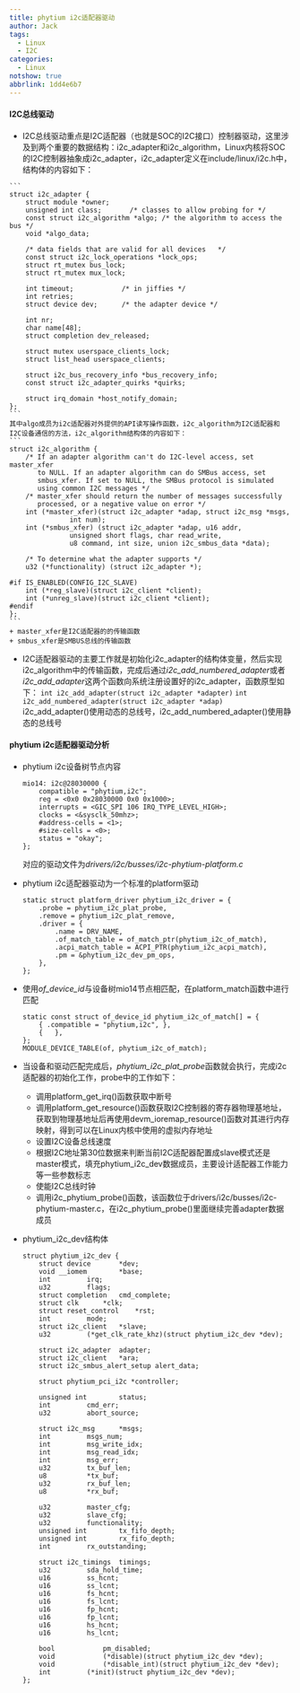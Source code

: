 ```yaml
---
title: phytium i2c适配器驱动
author: Jack
tags:
  - Linux
  - I2C
categories:
  - Linux
notshow: true
abbrlink: 1dd4e6b7
---
```



#### I2C总线驱动
+ I2C总线驱动重点是I2C适配器（也就是SOC的I2C接口）控制器驱动，这里涉及到两个重要的数据结构：i2c_adapter和i2c_algorithm，Linux内核将SOC的I2C控制器抽象成i2c_adapter，i2c_adapter定义在include/linux/i2c.h中，结构体的内容如下：
<!-- more -->
    ```
    struct i2c_adapter {
        struct module *owner;
        unsigned int class;		  /* classes to allow probing for */
        const struct i2c_algorithm *algo; /* the algorithm to access the bus */
        void *algo_data;

        /* data fields that are valid for all devices	*/
        const struct i2c_lock_operations *lock_ops;
        struct rt_mutex bus_lock;
        struct rt_mutex mux_lock;

        int timeout;			/* in jiffies */
        int retries;
        struct device dev;		/* the adapter device */

        int nr;
        char name[48];
        struct completion dev_released;

        struct mutex userspace_clients_lock;
        struct list_head userspace_clients;

        struct i2c_bus_recovery_info *bus_recovery_info;
        const struct i2c_adapter_quirks *quirks;

        struct irq_domain *host_notify_domain;
    };
    ```
    其中algo成员为i2c适配器对外提供的API读写操作函数，i2c_algorithm为I2C适配器和I2C设备通信的方法，i2c_algorithm结构体的内容如下：
    ```
    struct i2c_algorithm {
        /* If an adapter algorithm can't do I2C-level access, set master_xfer
           to NULL. If an adapter algorithm can do SMBus access, set
           smbus_xfer. If set to NULL, the SMBus protocol is simulated
           using common I2C messages */
        /* master_xfer should return the number of messages successfully
           processed, or a negative value on error */
        int (*master_xfer)(struct i2c_adapter *adap, struct i2c_msg *msgs,
                   int num);
        int (*smbus_xfer) (struct i2c_adapter *adap, u16 addr,
                   unsigned short flags, char read_write,
                   u8 command, int size, union i2c_smbus_data *data);

        /* To determine what the adapter supports */
        u32 (*functionality) (struct i2c_adapter *);

    #if IS_ENABLED(CONFIG_I2C_SLAVE)
        int (*reg_slave)(struct i2c_client *client);
        int (*unreg_slave)(struct i2c_client *client);
    #endif
    };
    ```
    + master_xfer是I2C适配器的的传输函数
    + smbus_xfer是SMBUS总线的传输函数

+ I2C适配器驱动的主要工作就是初始化i2c_adapter的结构体变量，然后实现i2c_algorithm中的传输函数，完成后通过*i2c_add_numbered_adapter*或者*i2c_add_adapter*这两个函数向系统注册设置好的i2c_adapter，函数原型如下：
`int i2c_add_adapter(struct i2c_adapter *adapter)`
`int i2c_add_numbered_adapter(struct i2c_adapter *adap)`
i2c_add_adapter()使用动态的总线号，i2c_add_numbered_adapter()使用静态的总线号

#### phytium i2c适配器驱动分析
+ phytium i2c设备树节点内容
    ```
    mio14: i2c@28030000 {
        compatible = "phytium,i2c";
        reg = <0x0 0x28030000 0x0 0x1000>;
        interrupts = <GIC_SPI 106 IRQ_TYPE_LEVEL_HIGH>;
        clocks = <&sysclk_50mhz>;
        #address-cells = <1>;
        #size-cells = <0>;
        status = "okay";
    };
    ```
    对应的驱动文件为*drivers/i2c/busses/i2c-phytium-platform.c*

+ phytium i2c适配器驱动为一个标准的platform驱动
    ```
    static struct platform_driver phytium_i2c_driver = {
        .probe = phytium_i2c_plat_probe,
        .remove = phytium_i2c_plat_remove,
        .driver = {
            .name = DRV_NAME,
            .of_match_table = of_match_ptr(phytium_i2c_of_match),
            .acpi_match_table = ACPI_PTR(phytium_i2c_acpi_match),
            .pm = &phytium_i2c_dev_pm_ops,
        },
    };
    ```

+ 使用*of_device_id*与设备树mio14节点相匹配，在platform_match函数中进行匹配
    ```
    static const struct of_device_id phytium_i2c_of_match[] = {
        { .compatible = "phytium,i2c", },
        {   },
    };
    MODULE_DEVICE_TABLE(of, phytium_i2c_of_match);
    ```

+ 当设备和驱动匹配完成后，*phytium_i2c_plat_probe*函数就会执行，完成i2c适配器的初始化工作，probe中的工作如下：
    + 调用platform_get_irq()函数获取中断号
    + 调用platform_get_resource()函数获取I2C控制器的寄存器物理基地址，获取到物理基地址后再使用devm_ioremap_resource()函数对其进行内存映射，得到可以在Linux内核中使用的虚拟内存地址
    + 设置I2C设备总线速度
    + 根据I2C地址第30位数据来判断当前I2C适配器配置成slave模式还是master模式，填充phytium_i2c_dev数据成员，主要设计适配器工作能力等一些参数标志
    + 使能I2C总线时钟
    + 调用i2c_phytium_probe()函数，该函数位于drivers/i2c/busses/i2c-phytium-master.c，在i2c_phytium_probe()里面继续完善adapter数据成员

+ phytium_i2c_dev结构体
    ```
    struct phytium_i2c_dev {
        struct device		*dev;
        void __iomem		*base;
        int			irq;
        u32			flags;
        struct completion	cmd_complete;
        struct clk		*clk;
        struct reset_control	*rst;
        int			mode;
        struct i2c_client	*slave;
        u32			(*get_clk_rate_khz)(struct phytium_i2c_dev *dev);

        struct i2c_adapter	adapter;
        struct i2c_client	*ara;
        struct i2c_smbus_alert_setup alert_data;

        struct phytium_pci_i2c *controller;

        unsigned int		status;
        int			cmd_err;
        u32			abort_source;

        struct i2c_msg		*msgs;
        int			msgs_num;
        int			msg_write_idx;
        int			msg_read_idx;
        int			msg_err;
        u32			tx_buf_len;
        u8			*tx_buf;
        u32			rx_buf_len;
        u8			*rx_buf;

        u32			master_cfg;
        u32			slave_cfg;
        u32			functionality;
        unsigned int		tx_fifo_depth;
        unsigned int		rx_fifo_depth;
        int			rx_outstanding;

        struct i2c_timings	timings;
        u32			sda_hold_time;
        u16			ss_hcnt;
        u16			ss_lcnt;
        u16			fs_hcnt;
        u16			fs_lcnt;
        u16			fp_hcnt;
        u16			fp_lcnt;
        u16			hs_hcnt;
        u16			hs_lcnt;

        bool			pm_disabled;
        void			(*disable)(struct phytium_i2c_dev *dev);
        void			(*disable_int)(struct phytium_i2c_dev *dev);
        int			(*init)(struct phytium_i2c_dev *dev);
    };
    ```


